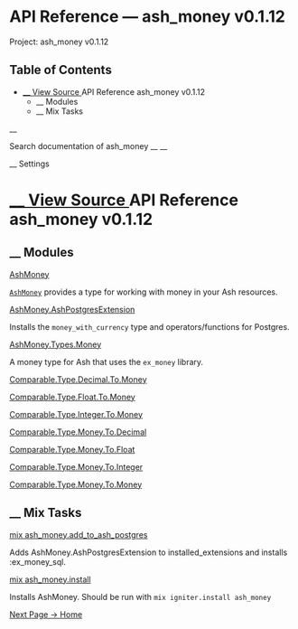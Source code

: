 # API Reference — ash_money v0.1.12

Project: ash_money v0.1.12

## Table of Contents

- [ __ View Source ](external_link) API Reference ash_money v0.1.12
  - __ Modules
  - __ Mix Tasks

__

Search documentation of ash_money __ __

__ Settings

#  [ __ View Source ](external_link) API Reference ash_money v0.1.12

##  __ Modules

[AshMoney](external_link)

[`AshMoney`](external_link) provides a type for working with money in your Ash resources.

[AshMoney.AshPostgresExtension](external_link)

Installs the `money_with_currency` type and operators/functions for Postgres.

[AshMoney.Types.Money](external_link)

A money type for Ash that uses the `ex_money` library.

[Comparable.Type.Decimal.To.Money](external_link)

[Comparable.Type.Float.To.Money](external_link)

[Comparable.Type.Integer.To.Money](external_link)

[Comparable.Type.Money.To.Decimal](external_link)

[Comparable.Type.Money.To.Float](external_link)

[Comparable.Type.Money.To.Integer](external_link)

[Comparable.Type.Money.To.Money](external_link)

##  __ Mix Tasks

[mix ash_money.add_to_ash_postgres](external_link)

Adds AshMoney.AshPostgresExtension to installed_extensions and installs :ex_money_sql.

[mix ash_money.install](external_link)

Installs AshMoney. Should be run with `mix igniter.install ash_money`

[ Next Page →  Home  ](external_link)
